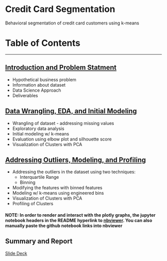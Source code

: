 # Credit Card Segmentation
Behavioral segmentation of credit card customers using k-means

# Table of Contents
---------------------------------------------------------
## [Introduction and Problem Statment](https://github.com/mhahm/Credit-Card-User-Segmentation/blob/master/Introduction%20and%20Business%20Problem.pdf)
* Hypothetical business problem
* Information about dataset
* Data Science Approach
* Deliverables

## [Data Wrangling, EDA, and Initial Modeling](https://nbviewer.jupyter.org/github/mhahm/Credit-Card-User-Segmentation/blob/master/Data%20Wrangling%2C%20EDA%2C%20Initial%20Modeling.ipynb)
* Wrangling of dataset - addressing missing values
* Exploratory data analysis
* Initial modeling w/ k-means
* Evaluation using elbow plot and silhouette score
* Visualization of Clusters with PCA

## [Addressing Outliers, Modeling, and Profiling](https://nbviewer.jupyter.org/github/mhahm/Credit-Card-User-Segmentation/blob/master/Outliers%2C%20Modeling%2C%20Profiling.ipynb)
* Addressing the outliers in the dataset using two techniques:
    * Interquartile Range
    * Binning
* Modifying the features with binned features
* Modeling w/ k-means using engineered bins
* Visualization of Clusters with PCA
* Profiling of Clusters


#### NOTE: In order to render and interact with the plotly graphs, the jupyter notebook headers in the README hyperlink to [nbviewer](https://nbviewer.jupyter.org). You can also manually paste the github notebook links into nbviewer

## Summary and Report
[Slide Deck](https://docs.google.com/presentation/d/1NY7i3QNlryLVD8RZJDVCXjY1jgZfOXSOzdDHlPLzFF4/edit?usp=sharing)
